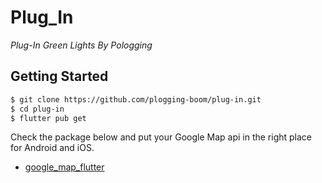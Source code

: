 # Plug_In

_Plug-In Green Lights By Pologging_

## Getting Started

```bash
$ git clone https://github.com/plogging-boom/plug-in.git
$ cd plug-in
$ flutter pub get
```

Check the package below and put your Google Map api in the right place for Android and iOS.

- [google_map_flutter](https://pub.dev/packages/google_maps_flutter)
